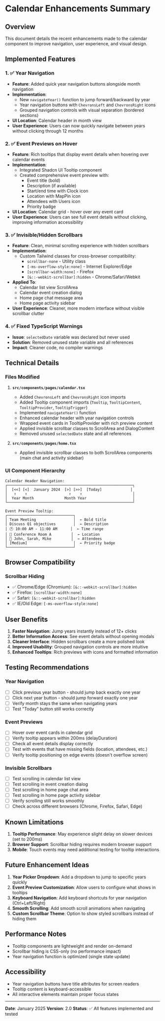 # Calendar Enhancements Summary

## Overview
This document details the recent enhancements made to the calendar component to improve navigation, user experience, and visual design.

## Implemented Features

### 1. ✅ Year Navigation
- **Feature**: Added quick year navigation buttons alongside month navigation
- **Implementation**: 
  - New `navigateYear()` function to jump forward/backward by year
  - Year navigation buttons with `ChevronsLeft` and `ChevronsRight` icons
  - Grouped navigation controls with visual separation (bordered sections)
- **UI Location**: Calendar header in month view
- **User Experience**: Users can now quickly navigate between years without clicking through 12 months

### 2. ✅ Event Previews on Hover
- **Feature**: Rich tooltips that display event details when hovering over calendar events
- **Implementation**:
  - Integrated Shadcn UI Tooltip component
  - Created comprehensive event preview with:
    - Event title (bold)
    - Description (if available)
    - Start/end time with Clock icon
    - Location with MapPin icon
    - Attendees with Users icon
    - Priority badge
- **UI Location**: Calendar grid - hover over any event card
- **User Experience**: Users can see full event details without clicking, improving information accessibility

### 3. ✅ Invisible/Hidden Scrollbars
- **Feature**: Clean, minimal scrolling experience with hidden scrollbars
- **Implementation**:
  - Custom Tailwind classes for cross-browser compatibility:
    - `scrollbar-none` - Utility class
    - `[-ms-overflow-style:none]` - Internet Explorer/Edge
    - `[scrollbar-width:none]` - Firefox
    - `[&::-webkit-scrollbar]:hidden` - Chrome/Safari/Webkit
- **Applied To**:
  - Calendar list view ScrollArea
  - Calendar event creation dialog
  - Home page chat message area
  - Home page activity sidebar
- **User Experience**: Cleaner, more modern interface without visible scrollbar clutter

### 4. ✅ Fixed TypeScript Warnings
- **Issue**: `selectedDate` variable was declared but never used
- **Solution**: Removed unused state variable and all references
- **Impact**: Cleaner code, no compiler warnings

## Technical Details

### Files Modified

1. **`src/components/pages/calendar.tsx`**
   - Added `ChevronsLeft` and `ChevronsRight` icon imports
   - Added Tooltip component imports (`Tooltip`, `TooltipContent`, `TooltipProvider`, `TooltipTrigger`)
   - Implemented `navigateYear()` function
   - Enhanced calendar header with year navigation controls
   - Wrapped event cards in TooltipProvider with rich preview content
   - Applied invisible scrollbar classes to ScrollArea and DialogContent
   - Removed unused `selectedDate` state and all references

2. **`src/components/pages/home.tsx`**
   - Applied invisible scrollbar classes to both ScrollArea components (main chat and activity sidebar)

### UI Component Hierarchy

```
Calendar Header Navigation:
┌─────────────────────────────────────────────────────────┐
│  [<<] [<]  January 2024  [>] [>>]  [Today]             │
│   ↑    ↑                   ↑    ↑                       │
│  Year Month              Month Year                     │
└─────────────────────────────────────────────────────────┘

Event Preview Tooltip:
┌──────────────────────────────┐
│ Team Meeting                 │  ← Bold title
│ Discuss Q1 objectives        │  ← Description
│ 🕐 10:00 AM - 11:00 AM      │  ← Time range
│ 📍 Conference Room A         │  ← Location
│ 👥 John, Sarah, Mike         │  ← Attendees
│ [Medium]                     │  ← Priority badge
└──────────────────────────────┘
```

## Browser Compatibility

### Scrollbar Hiding
- ✅ Chrome/Edge (Chromium): `[&::-webkit-scrollbar]:hidden`
- ✅ Firefox: `[scrollbar-width:none]`
- ✅ Safari: `[&::-webkit-scrollbar]:hidden`
- ✅ IE/Old Edge: `[-ms-overflow-style:none]`

## User Benefits

1. **Faster Navigation**: Jump years instantly instead of 12+ clicks
2. **Better Information Access**: See event details without opening modals
3. **Cleaner Interface**: Hidden scrollbars create a more polished look
4. **Improved Usability**: Grouped navigation controls are more intuitive
5. **Enhanced Tooltips**: Rich previews with icons and formatted information

## Testing Recommendations

### Year Navigation
- [ ] Click previous year button - should jump back exactly one year
- [ ] Click next year button - should jump forward exactly one year
- [ ] Verify month stays the same when navigating years
- [ ] Test "Today" button still works correctly

### Event Previews
- [ ] Hover over event cards in calendar grid
- [ ] Verify tooltip appears within 200ms (delayDuration)
- [ ] Check all event details display correctly
- [ ] Test with events that have missing fields (location, attendees, etc.)
- [ ] Verify tooltip positioning on edge events (doesn't overflow screen)

### Invisible Scrollbars
- [ ] Test scrolling in calendar list view
- [ ] Test scrolling in event creation dialog
- [ ] Test scrolling in home page chat area
- [ ] Test scrolling in home page activity sidebar
- [ ] Verify scrolling still works smoothly
- [ ] Check across different browsers (Chrome, Firefox, Safari, Edge)

## Known Limitations

1. **Tooltip Performance**: May experience slight delay on slower devices (set to 200ms)
2. **Browser Support**: Scrollbar hiding requires modern browser support
3. **Mobile**: Touch events may need additional testing for tooltip interactions

## Future Enhancement Ideas

1. **Year Picker Dropdown**: Add a dropdown to jump to specific years quickly
2. **Event Preview Customization**: Allow users to configure what shows in tooltips
3. **Keyboard Navigation**: Add keyboard shortcuts for year navigation (Ctrl+Left/Right)
4. **Smooth Scrolling**: Add smooth scroll animations when navigating
5. **Custom Scrollbar Theme**: Option to show styled scrollbars instead of hiding them

## Performance Notes

- Tooltip components are lightweight and render on-demand
- Scrollbar hiding is CSS-only (no performance impact)
- Year navigation function is optimized (single state update)

## Accessibility

- Year navigation buttons have title attributes for screen readers
- Tooltip content is keyboard-accessible
- All interactive elements maintain proper focus states

---

**Date**: January 2025
**Version**: 2.0
**Status**: ✅ All features implemented and tested
